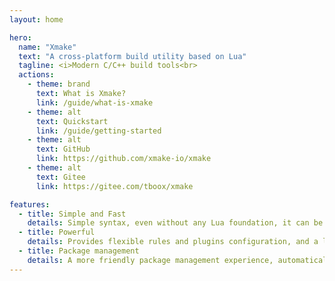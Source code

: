 ```yaml
---
layout: home

hero:
  name: "Xmake"
  text: "A cross-platform build utility based on Lua"
  tagline: <i>Modern C/C++ build tools<br>
  actions:
    - theme: brand
      text: What is Xmake?
      link: /guide/what-is-xmake
    - theme: alt
      text: Quickstart
      link: /guide/getting-started
    - theme: alt
      text: GitHub
      link: https://github.com/xmake-io/xmake
    - theme: alt
      text: Gitee
      link: https://gitee.com/tboox/xmake

features:
  - title: Simple and Fast
    details: Simple syntax, even without any Lua foundation, it can be quickly configured and used. Efficient and fast build performance, built-in cache, parallel build and other optimization features
  - title: Powerful
    details: Provides flexible rules and plugins configuration, and a lot of extension modules. Built-in remote compilation, distributed compilation, multi-language mixed compilation, project file generation and other functions.
  - title: Package management
    details: A more friendly package management experience, automatically pulling and integrating C/C++ dependency packages and toolchains. Supports self-built repositories, cloud pre-compilation acceleration, and seamless integration with Conan/Vcpkg.
---
```


